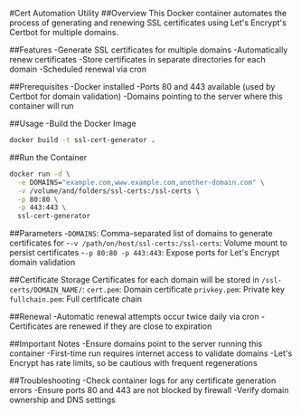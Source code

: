 #Cert Automation Utility
##Overview
This Docker container automates the process of generating and renewing SSL certificates using Let's Encrypt's Certbot for multiple domains.

##Features
-Generate SSL certificates for multiple domains
-Automatically renew certificates
-Store certificates in separate directories for each domain
-Scheduled renewal via cron

##Prerequisites
-Docker installed
-Ports 80 and 443 available (used by Certbot for domain validation)
-Domains pointing to the server where this container will run

##Usage
-Build the Docker Image
```bash
docker build -t ssl-cert-generator .
```

##Run the Container
```bash
docker run -d \
  -e DOMAINS="example.com,www.example.com,another-domain.com" \
  -v /volume/and/folders/ssl-certs:/ssl-certs \
  -p 80:80 \
  -p 443:443 \
  ssl-cert-generator
```

##Parameters
-```DOMAINS```: Comma-separated list of domains to generate certificates for
-```-v /path/on/host/ssl-certs:/ssl-certs```: Volume mount to persist certificates
-```-p 80:80 -p 443:443```: Expose ports for Let's Encrypt domain validation

##Certificate Storage
Certificates for each domain will be stored in ```/ssl-certs/DOMAIN_NAME/```:
```cert.pem```: Domain certificate
```privkey.pem```: Private key
```fullchain.pem```: Full certificate chain

##Renewal
-Automatic renewal attempts occur twice daily via cron
-Certificates are renewed if they are close to expiration

##Important Notes
-Ensure domains point to the server running this container
-First-time run requires internet access to validate domains
-Let's Encrypt has rate limits, so be cautious with frequent regenerations

##Troubleshooting
-Check container logs for any certificate generation errors
-Ensure ports 80 and 443 are not blocked by firewall
-Verify domain ownership and DNS settings